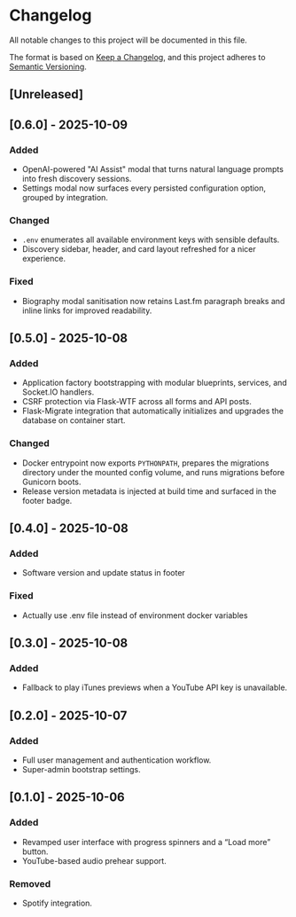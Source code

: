 # Changelog
All notable changes to this project will be documented in this file.

The format is based on [Keep a Changelog](https://keepachangelog.com/en/1.1.0/),
and this project adheres to [Semantic Versioning](https://semver.org/spec/v2.0.0.html).

## [Unreleased]

## [0.6.0] - 2025-10-09
### Added
- OpenAI-powered "AI Assist" modal that turns natural language prompts into fresh discovery sessions.
- Settings modal now surfaces every persisted configuration option, grouped by integration.

### Changed
- `.env` enumerates all available environment keys with sensible defaults.
- Discovery sidebar, header, and card layout refreshed for a nicer experience.

### Fixed
- Biography modal sanitisation now retains Last.fm paragraph breaks and inline links for improved readability.

## [0.5.0] - 2025-10-08
### Added
- Application factory bootstrapping with modular blueprints, services, and Socket.IO handlers.
- CSRF protection via Flask-WTF across all forms and API posts.
- Flask-Migrate integration that automatically initializes and upgrades the database on container start.

### Changed
- Docker entrypoint now exports `PYTHONPATH`, prepares the migrations directory under the mounted config volume, and runs migrations before Gunicorn boots.
- Release version metadata is injected at build time and surfaced in the footer badge.

## [0.4.0] - 2025-10-08
### Added
- Software version and update status in footer

### Fixed
- Actually use .env file instead of environment docker variables

## [0.3.0] - 2025-10-08
### Added
- Fallback to play iTunes previews when a YouTube API key is unavailable.

## [0.2.0] - 2025-10-07
### Added
- Full user management and authentication workflow.
- Super-admin bootstrap settings.

## [0.1.0] - 2025-10-06
### Added
- Revamped user interface with progress spinners and a “Load more” button.
- YouTube-based audio prehear support.

### Removed
- Spotify integration.
